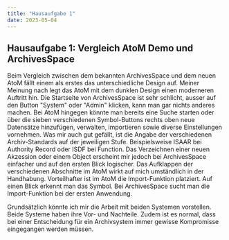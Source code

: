 ```yaml
---
title: "Hausaufgabe 1"
date: 2023-05-04
---
```


## Hausaufgabe 1: Vergleich AtoM Demo und ArchivesSpace

Beim Vergleich zwischen dem bekannten ArchivesSpace und dem neuen AtoM fällt einem als erstes das unterschiedliche Design auf. Meiner Meinung nach legt das AtoM mit dem dunklen Design einen moderneren Auftritt hin. Die Startseite von ArchivesSpace ist sehr schlicht, ausser auf den Button "System" oder "Admin" klicken, kann man gar nichts anderes machen. Bei AtoM hingegen könnte man bereits eine Suche starten oder über die sieben verschiedenen Symbol-Buttons rechts oben neue Datensätze hinzufügen, verwalten, importieren sowie diverse Einstellungen vornehmen. Was mir auch gut gefällt, ist die Angabe der verschiedenen Archiv-Standards auf der jeweiligen Stufe. Beispielsweise ISAAR bei Authority Record oder ISDF bei Function. Das Verzeichnen einer neuen Akzession oder einem Object erscheint mir jedoch bei ArchivesSpace einfacher und auf den ersten Blick logischer. Das Aufklappen der verschiedenen Abschnitte im AtoM wirkt auf mich umständlich in der Handhabung. Vorteilhafter ist im AtoM die Import-Funktion platziert. Auf einen Blick erkennt man das Symbol. Bei ArchivesSpace sucht man die Import-Funktion bei der ersten Anwendung. 

Grundsätzlich könnte ich mir die Arbeit mit beiden Systemen vorstellen. Beide Systeme haben ihre Vor- und Nachteile. Zudem ist es normal, dass bei einer Entscheidung für ein Archivsystem immer gewisse Kompromisse eingegangen werden müssen. 
